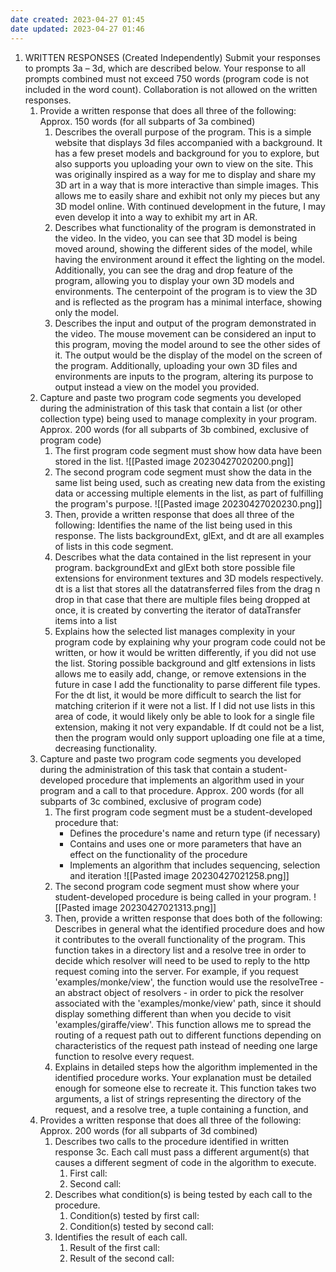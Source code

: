 ```yaml
---
date created: 2023-04-27 01:45
date updated: 2023-04-27 01:46
---
```


1. WRITTEN RESPONSES (Created Independently)
   Submit your responses to prompts 3a – 3d, which are described below. Your response to all prompts combined must not exceed 750 words (program code is not included in the word count). Collaboration is not allowed on the written responses.
   1. Provide a written response that does all three of the following:
      Approx. 150 words (for all subparts of 3a combined)
      1. Describes the overall purpose of the program.
         This is a simple website that displays 3d files accompanied with a background. It has a few preset models and background for you to explore, but also supports you uploading your own to view on the site. This was originally inspired as a way for me to display and share my 3D art in a way that is more interactive than simple images. This allows me to easily share and exhibit not only my pieces but any 3D model online. With continued development in the future, I may even develop it into a way to exhibit my art in AR.
      1. Describes what functionality of the program is demonstrated in the video.
         In the video, you can see that 3D model is being moved around, showing the different sides of the model, while having the environment around it effect the lighting on the model. Additionally, you can see the drag and drop feature of the program, allowing you to display your own 3D models and environments. The centerpoint of the program is to view the 3D and is reflected as the program has a minimal interface, showing only the model.
      2. Describes the input and output of the program demonstrated in the video.
         The mouse movement can be considered an input to this program, moving the model around to see the other sides of it. The output would be the display of the model on the screen of the program. Additionally, uploading your own 3D files and environments are inputs to the program, altering its purpose to output instead a view on the model you provided.
   2. Capture and paste two program code segments you developed during the administration of this task that contain a list (or other collection type) being used to manage complexity in your program.
      Approx. 200 words (for all subparts of 3b combined, exclusive of program code)
      1. The first program code segment must show how data have been stored in the list.
         ![[Pasted image 20230427020200.png]]
      2. The second program code segment must show the data in the same list being used, such as creating new data from the existing data or accessing multiple elements in the list, as part of fulfilling the program's purpose.
         ![[Pasted image 20230427020230.png]]
      3. Then, provide a written response that does all three of the following:
         Identifies the name of the list being used in this response.
         The lists backgroundExt, glExt, and dt are all examples of lists in this code segment.
      4. Describes what the data contained in the list represent in your program.
         backgroundExt and glExt both store possible file extensions for environment textures and 3D models respectively. dt is a list that stores all the datatransferred files from the drag n drop in that case that there are multiple files being dropped at once, it is created by converting the iterator of dataTransfer items into a list
      5. Explains how the selected list manages complexity in your program code by explaining why your program code could not be written, or how it would be written differently, if you did not use the list.
         Storing possible background and gltf extensions in lists allows me to easily add, change, or remove extensions in the future in case I add the functionality to parse different file types. For the dt list, it would be more difficult to search the list for matching criterion if it were not a list. If I did not use lists in this area of code, it would likely only be able to look for a single file extension, making it not very expandable. If dt could not be a list, then the program would only support uploading one file at a time, decreasing functionality. 
   3. Capture and paste two program code segments you developed during the administration of this task that contain a student-developed procedure that implements an algorithm used in your program and a call to that procedure.
      Approx. 200 words (for all subparts of 3c combined, exclusive of program code)
      1. The first program code segment must be a student-developed procedure that:
         - Defines the procedure's name and return type (if necessary)
         - Contains and uses one or more parameters that have an effect on the functionality of the procedure
         - Implements an algorithm that includes sequencing, selection and iteration
         ![[Pasted image 20230427021258.png]]
      2. The second program code segment must show where your student-developed procedure is being called in your program.
         ![[Pasted image 20230427021313.png]]
      3. Then, provide a written response that does both of the following:
         Describes in general what the identified procedure does and how it contributes to the overall functionality of the program.
         This function takes in a directory list and a resolve tree in order to decide which resolver will need to be used to reply to the http request coming into the server. For example, if you request 'examples/monke/view', the function would use the resolveTree - an abstract object of resolvers - in order to pick the resolver associated with the 'examples/monke/view' path, since it should display something different than when you decide to visit 'examples/giraffe/view'. This function allows me to spread the routing of a request path out to different functions depending on characteristics of the request path instead of needing one large function to resolve every request.
      4. Explains in detailed steps how the algorithm implemented in the identified procedure works. Your explanation must be detailed enough for someone else to recreate it.
         This function takes two arguments, a list of strings representing the directory of the request, and a resolve tree, a tuple containing a function, and 
   4. Provides a written response that does all three of the following:
      Approx. 200 words (for all subparts of 3d combined)
      1. Describes two calls to the procedure identified in written response 3c. Each call must pass a different argument(s) that causes a different segment of code in the algorithm to execute.
         1. First call:
         2. Second call:
      2. Describes what condition(s) is being tested by each call to the procedure.
         1. Condition(s) tested by first call:
         2. Condition(s) tested by second call:
      3. Identifies the result of each call.
         1. Result of the first call:
         2. Result of the second call:
